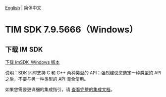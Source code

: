 [English](./README.md) | 简体中文

# TIM SDK 7.9.5666（Windows）

## 下载 IM SDK

[下载 ImSDK_Windows 版本](https://im.sdk.qcloud.com/download/plus/7.9.5666/cross_platform/ImSDK_Windows_7.9.5666.zip)

说明：SDK 同时支持 C 和 C++ 两种类型的 API；强烈建议您选定一种类型的 API 之后，不要与另一种类型的 API 混合使用。

如果您需要更详细的集成指引，请 [查看完整的集成文档](https://cloud.tencent.com/document/product/269/75287)。
